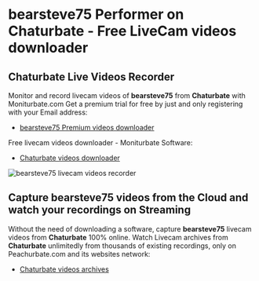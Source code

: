 # bearsteve75 Performer on Chaturbate - Free LiveCam videos downloader

## Chaturbate Live Videos Recorder

Monitor and record livecam videos of **bearsteve75** from **Chaturbate** with Moniturbate.com
Get a premium trial for free by just and only registering with your Email address:
* [bearsteve75 Premium videos downloader](https://moniturbate.com/request-demo-licence-key.html)

Free livecam videos downloader - Moniturbate Software:
* [Chaturbate videos downloader](https://moniturbate.com/moniturbate-download-software.html)

![bearsteve75 livecam videos recorder](https://peachurnet.com/templates/moniturbate-software.png)


## Capture bearsteve75 videos from the Cloud and watch your recordings on Streaming

Without the need of downloading a software, capture **bearsteve75** livecam videos from **Chaturbate** 100% online.
Watch Livecam archives from **Chaturbate** unlimitedly from thousands of existing recordings, only on Peachurbate.com and its websites network:
* [Chaturbate videos archives](https://peachurnet.com/)